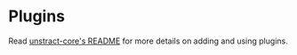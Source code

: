 # Plugins

Read [unstract-core's README](../../unstract/core/src/unstract/core/plugins/README.md) for more details on adding and using plugins.
